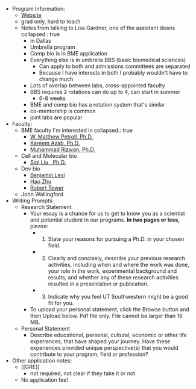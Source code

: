 - Program Information:
	- [Website](https://www.utsouthwestern.edu/education/graduate-school/application-and-admissions/basic-sciences.html)
	- grad only, hard to teach
	- Notes from talking to Lisa Gardner, one of the assistant deans
	  collapsed:: true
		- in Dallas
		- Umbrella program
		- Comp bio is in BME application
		- Everything else is in umbrella BBS (basic biomedical sciences)
			- Can apply to both and admissions committees are separated
			- Because I have interests in both I probably wouldn't have to change much
		- Lots of overlap between labs, cross-appointed faculty
		- BBS requires 2 rotations can do up to 4, can start in summer
			- 6-8 weeks
		- BME and comp bio has a rotation system that's similar
		- co-mentorship is common
		- joint labs are popular
- Faculty:
	- BME faculty I'm interested in
	  collapsed:: true
		- [W. Matthew Petroll, Ph.D.](https://profiles.utsouthwestern.edu/profile/15671/?_ga=2.37906400.2141188467.1670444942-2030558487.1669062189)
		- [Kareem Azab, Ph.D.](https://profiles.utsouthwestern.edu/profile/212311/abd-el-kareem-azab.html)
		- [Muhammad Rizwan, Ph.D.](https://profiles.utsouthwestern.edu/profile/230758/muhammad-rizwan.html?_ga=2.34651553.1431091962.1666626000-912785567.1663946212)
	- Cell and Molecular bio
		- [Siqi Liu , Ph.D.](https://profiles.utsouthwestern.edu/profile/81814/siqi-liu.html)
	- Dev bio
		- [Benjamin Levi](https://profiles.utsouthwestern.edu/profile/198600/benjamin-levi.html)
		- [Hao Zhu](https://profiles.utsouthwestern.edu/profile/134601/hao-zhu.html)
		- [Robert Tower](https://profiles.utsouthwestern.edu/profile/206568/robert-tower.html)
	- John Wallingford
- Writing Prompts:
	- Research Statement
		- Your essay is a chance for us to get to know you as a scientist and potential student in our programs. **In two pages or less,** please:
			- 1. State your reasons for pursuing a Ph.D. in your chosen field.
			- 2. Clearly and concisely, describe your previous research activities,  including when and where the work was done, your role in the work, experimental background and results, and whether any of these research activities resulted in a presentation or publication.
			- 3. Indicate why you feel UT Southwestern might be a good fit for you.
		- To upload your personal statement, click the Browse button and then Upload below. Pdf file only. File cannot be larger than 16 MB.
	- Personal Statement
		- Describe educational, personal, cultural, economic or other life experiences, that have shaped your journey. Have these experiences provided unique perspective(s) that you would contribute to your program, field or profession?
- Other application notes:
	- [[GRE]]
		- not required, not clear if they take it or not
	- No application fee!